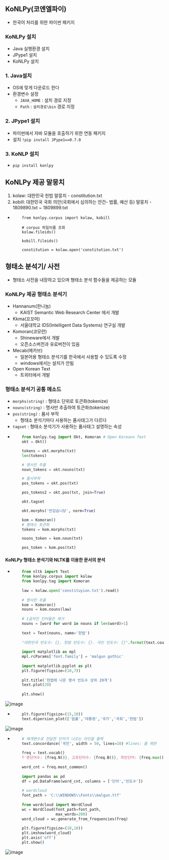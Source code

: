 ## KoNLPy(코엔엘파이)
  - 한국어 처리를 위한 파이썬 패키지

### KoNLPy 설치
  - Java 실행환경 설치
  - JPype1 설치
  - KoNLPy 설치


### 1. Java설치
  - OS에 맞게 다운로드 한다
  - 환경변수 설정
      - `JAVA_HOME` : 설치 경로 지정
      - `Path` : `설치경로\bin` 경로 지정

### 2. JPype1 설치
  - 파이썬에서 자바 모듈을 호출하기 위한 연동 패키지
  - 설치 `!pip install JPype1==0.7.0`

### 3. KoNLP 설치
  - `pip install konlpy`


## KoNLPy 제공 말뭉치
  
  1. kolaw: 대한민국 헌법 말뭉치
    - constitution.txt
  2. kobill: 대한민국 국회 의안(국회에서 심의하는 안건- 법률, 예산 등) 말뭉치
    - 1809890.txt ~ 1809899.txt

  - 
    ``` pyhton
        from konlpy.corpus import kolaw, kobill
        
        # corpus 파일이름 조회
        kolaw.fileids()
        
        kobill.fileids()
        
        constitution = kolaw.open('constitution.txt')
    ```
    
## 형태소 분석기/ 사전
  - 형태소 사전을 내장하고  있으며 형태소 분석 함수들을 제공하는 모듈

### KoNLPy 제공 형태소 분석기
  - Hannanum(한나눔)
    - KAIST Semantic Web Research Center 에서 개발
  - Kkma(꼬꼬마)
    - 서울대학교 IDS(Intelligent Data Systems) 연구실 개발
  - Komoran(코모란)
    - Shineware에서 개발
    - 오픈소스버전과 유료버전이 있음
  - Mecab(메카브)
    - 일본어용 형태소 분석기를 한국에서 사용할 수 있도록 수정
    - windows에서는 설치가 안됨
  - Open Korean Text
    - 트위터에서 개발

### 형태소 분석기 공통 메소드
  - `morphs(string)` : 형태소 단위로 토큰화(tokenize)
  - `nouns(string)` : 명사만 추출하여 토큰화(tokenize)
  - `pos(string)` : 품사 부작
      - 형태소 분석기마다 사용하는 품사태그가 다르다
  - `tagset` : 형태소 분석기가 사용하는 품사태그 설명하는 속성
  -   
      ``` python
          from konlpy.tag import Okt, Komoran # Open Koreann Text
          okt = Okt()

          tokens = okt.morphs(txt)
          len(tokens)

          # 명사만 추출
          noun_tokens = okt.nouns(txt)

          # 품사부착
          pos_tokens = okt.pos(txt)

          pos_tokens2 = okt.pos(txt, join=True)

          okt.tagset

          okt.morphs('반갑습니당', norm=True)

          kom = Komoran()
          # 형태소 토큰화
          tokens = kom.morphs(txt)

          nouns_token = kom.noun(txt)

          pos_token = kom.pos(txt)
      ```
    
#### KoNLPy 형태소 분석기와 NLTK를 이용한 문서의 분석
  - 
    ``` python
        from nltk import Text
        from konlpy.corpus import kolaw
        from konlpy.tag import Komoran
      
        law = kolaw.open('constituyion.txt').read()
        
        # 명사만 추출
        kom = Komoran()
        nouns = kom.nouns(law)
        
        # 1글자인 단어들은 제거
        nouns = [word for word in nouns if len(word)>1]
        
        text = Text(nouns, name='헌법')
        
        "대한민국 빈도수: {}, 헌법 빈도수: {}. 국민 빈도수: {}".format(text.count('대한민국'), text.count('헌법'), text.count('국민'))
        
        import matplotlib as mpl
        mpl.rcParams['font.family'] = 'malgun gothic'
        
        import matplotlib.pyplot as plt
        plt.figure(figsize=(10,7))
        
        plt.title('헌법에 나온 명사 빈도수 상위 20개')
        text.plot(20)
        
        plt.show()
    ```
![image](https://user-images.githubusercontent.com/76146752/114583013-20064a80-9cbc-11eb-9cdb-9d14ccddac7f.png)

  - 
    ``` python
        plt.figure(figsize=(15,10))
        text.dipersion_plot(['법률','대통령','국가','국회','헌법'])
    ```
![image](https://user-images.githubusercontent.com/76146752/114583179-4d52f880-9cbc-11eb-9691-29e40aaea453.png)
  
  - 
    ``` python
        # 매개변수로 전달한 단어가 나오는 라인을 출력
        text.concordance('국민', width = 50, lines=10) #lines: 줄 제한
        
        freq = text.vocab()
        f'총단어수: {freq.N()}, 고유단어수: {freq.B()}, 최빈단어: {freq.max()}, 최빈단어의 빈도수: {freq.get(freq.max())}, 최빈단어의 출연비율: {freq.freq(freq.max())}'
        
        word_cnt = freq.most_common()
        
        import pandas as pd
        df = pd.DataFrame(word_cnt, columns = ['단어','빈도수'])
        
        # wordcloud
        font_path = 'C:\\WINDOWS\\Fonts\\malgun.ttf'
        
        from wordcloud import WordCloud
        wc = WordCloud(font_path=font_path,
                       max_words=200)
        word_cloud = wc.generate_from_frequencies(freq)
        
        plt.figure(figsize=(10,10))
        plt.imshow(word_cloud)
        plt.axis('off')
        plt.show()
    ```
![image](https://user-images.githubusercontent.com/76146752/114584649-dae31800-9cbd-11eb-9fd1-85980d45a307.png)


